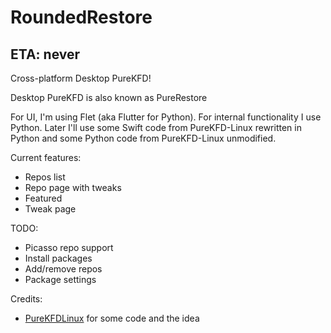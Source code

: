 # RoundedRestore

## ETA: never

Cross-platform Desktop PureKFD!

Desktop PureKFD is also known as PureRestore

For UI, I'm using Flet (aka Flutter for Python). For internal functionality I use Python. Later I'll use some Swift code from PureKFD-Linux rewritten in Python and some Python code from PureKFD-Linux unmodified.

Current features:

- Repos list
- Repo page with tweaks
- Featured
- Tweak page

TODO:

- Picasso repo support
- Install packages
- Add/remove repos
- Package settings

Credits:

- [PureKFDLinux](https://github.com/Lrdsnow/PureKFDLinux) for some code and the idea